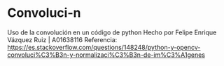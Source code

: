 # Convoluci-n
Uso de la convolución en un código de python
Hecho por Felipe Enrique Vázquez Ruiz | A01638116
Referencia:
https://es.stackoverflow.com/questions/148248/python-y-opencv-convoluci%C3%B3n-y-normalizaci%C3%B3n-de-im%C3%A1genes
